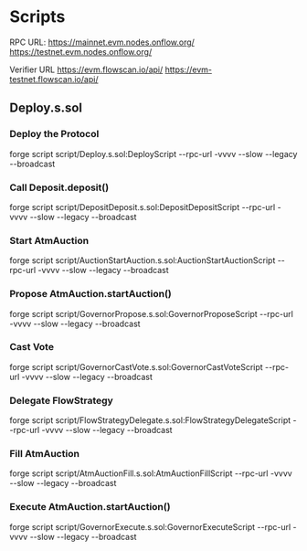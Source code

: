 # Scripts

RPC URL:
https://mainnet.evm.nodes.onflow.org/
https://testnet.evm.nodes.onflow.org/

Verifier URL
https://evm.flowscan.io/api/
https://evm-testnet.flowscan.io/api/

## Deploy.s.sol

### Deploy the Protocol

forge script script/Deploy.s.sol:DeployScript --rpc-url <rpc-url> -vvvv --slow --legacy --broadcast

### Call Deposit.deposit()

forge script script/DepositDeposit.s.sol:DepositDepositScript --rpc-url <rpc-url> -vvvv --slow --legacy --broadcast

### Start AtmAuction

forge script script/AuctionStartAuction.s.sol:AuctionStartAuctionScript --rpc-url <rpc-url> -vvvv --slow --legacy --broadcast

### Propose AtmAuction.startAuction()

forge script script/GovernorPropose.s.sol:GovernorProposeScript --rpc-url <rpc-url> -vvvv --slow --legacy --broadcast

### Cast Vote

forge script script/GovernorCastVote.s.sol:GovernorCastVoteScript --rpc-url <rpc-url> -vvvv --slow --legacy --broadcast

### Delegate FlowStrategy

forge script script/FlowStrategyDelegate.s.sol:FlowStrategyDelegateScript --rpc-url <rpc-url> -vvvv --slow --legacy --broadcast

### Fill AtmAuction

forge script script/AtmAuctionFill.s.sol:AtmAuctionFillScript --rpc-url <rpc-url> -vvvv --slow --legacy --broadcast 

### Execute AtmAuction.startAuction()

forge script script/GovernorExecute.s.sol:GovernorExecuteScript --rpc-url <rpc-url> -vvvv --slow --legacy --broadcast
